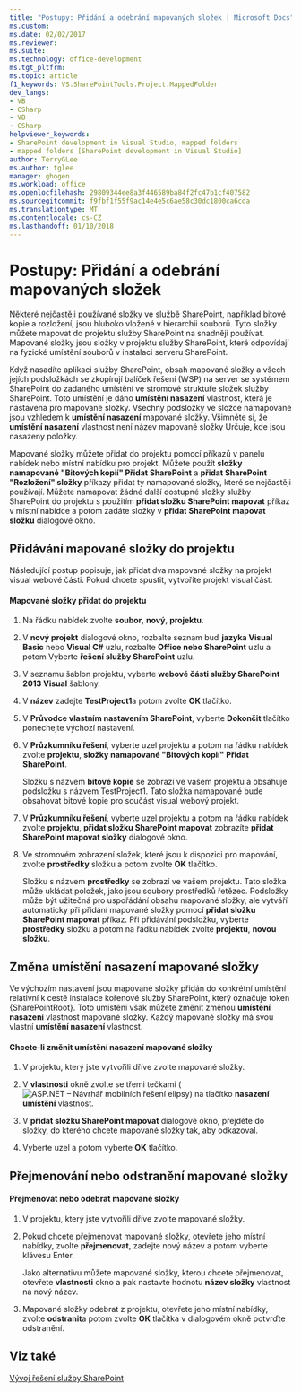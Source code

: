 ```yaml
---
title: "Postupy: Přidání a odebrání mapovaných složek | Microsoft Docs"
ms.custom: 
ms.date: 02/02/2017
ms.reviewer: 
ms.suite: 
ms.technology: office-development
ms.tgt_pltfrm: 
ms.topic: article
f1_keywords: VS.SharePointTools.Project.MappedFolder
dev_langs:
- VB
- CSharp
- VB
- CSharp
helpviewer_keywords:
- SharePoint development in Visual Studio, mapped folders
- mapped folders [SharePoint development in Visual Studio]
author: TerryGLee
ms.author: tglee
manager: ghogen
ms.workload: office
ms.openlocfilehash: 29809344ee8a3f446589ba84f2fc47b1cf407582
ms.sourcegitcommit: f9fbf1f55f9ac14e4e5c6ae58c30dc1800ca6cda
ms.translationtype: MT
ms.contentlocale: cs-CZ
ms.lasthandoff: 01/10/2018
---
```

# <a name="how-to-add-and-remove-mapped-folders"></a>Postupy: Přidání a odebrání mapovaných složek
  Některé nejčastěji používané složky ve službě SharePoint, například bitové kopie a rozložení, jsou hluboko vložené v hierarchii souborů. Tyto složky můžete mapovat do projektu služby SharePoint na snadněji používat. Mapované složky jsou složky v projektu služby SharePoint, které odpovídají na fyzické umístění souborů v instalaci serveru SharePoint.  
  
 Když nasadíte aplikaci služby SharePoint, obsah mapované složky a všech jejích podsložkách se zkopírují balíček řešení (WSP) na server se systémem SharePoint do zadaného umístění ve stromové struktuře složek služby SharePoint. Toto umístění je dáno **umístění nasazení** vlastnost, která je nastavena pro mapované složky. Všechny podsložky ve složce namapované jsou vzhledem k **umístění nasazení** mapované složky. Všimněte si, že **umístění nasazení** vlastnost není název mapované složky Určuje, kde jsou nasazeny položky.  
  
 Mapované složky můžete přidat do projektu pomocí příkazů v panelu nabídek nebo místní nabídku pro projekt. Můžete použít **složky namapované "Bitových kopií" Přidat SharePoint** a **přidat SharePoint "Rozložení" složky** příkazy přidat ty namapované složky, které se nejčastěji používají. Můžete namapovat žádné další dostupné složky služby SharePoint do projektu s použitím **přidat složku SharePoint mapovat** příkaz v místní nabídce a potom zadáte složky v **přidat SharePoint mapovat složku** dialogové okno.  
  
## <a name="adding-mapped-folders-to-a-project"></a>Přidávání mapované složky do projektu  
 Následující postup popisuje, jak přidat dva mapované složky na projekt visual webové části. Pokud chcete spustit, vytvoříte projekt visual část.  
  
#### <a name="to-add-mapped-folders-to-a-project"></a>Mapované složky přidat do projektu  
  
1.  Na řádku nabídek zvolte **soubor**, **nový**, **projektu**.  
  
2.  V **nový projekt** dialogové okno, rozbalte seznam buď **jazyka Visual Basic** nebo **Visual C#** uzlu, rozbalte **Office nebo SharePoint** uzlu a potom Vyberte **řešení služby SharePoint** uzlu.  
  
3.  V seznamu šablon projektu, vyberte **webové části služby SharePoint 2013 Visual** šablony.  
  
4.  V **název** zadejte **TestProject1**a potom zvolte **OK** tlačítko.  
  
5.  V **Průvodce vlastním nastavením SharePoint**, vyberte **Dokončit** tlačítko ponechejte výchozí nastavení.  
  
6.  V **Průzkumníku řešení**, vyberte uzel projektu a potom na řádku nabídek zvolte **projektu**, **složky namapované "Bitových kopií" Přidat SharePoint**.  
  
     Složku s názvem **bitové kopie** se zobrazí ve vašem projektu a obsahuje podsložku s názvem TestProject1. Tato složka namapované bude obsahovat bitové kopie pro součást visual webový projekt.  
  
7.  V **Průzkumníku řešení**, vyberte uzel projektu a potom na řádku nabídek zvolte **projektu**, **přidat složku SharePoint mapovat** zobrazíte **přidat SharePoint mapovat složky** dialogové okno.  
  
8.  Ve stromovém zobrazení složek, které jsou k dispozici pro mapování, zvolte **prostředky** složku a potom zvolte **OK** tlačítko.  
  
     Složku s názvem **prostředky** se zobrazí ve vašem projektu. Tato složka může ukládat položek, jako jsou soubory prostředků řetězec. Podsložky může být užitečná pro uspořádání obsahu mapované složky, ale vytváří automaticky při přidání mapované složky pomocí **přidat složku SharePoint mapovat** příkaz. Při přidávání podsložku, vyberte **prostředky** složku a potom na řádku nabídek zvolte **projektu**, **novou složku**.  
  
## <a name="changing-the-deployment-location-of-a-mapped-folder"></a>Změna umístění nasazení mapované složky  
 Ve výchozím nastavení jsou mapované složky přidán do konkrétní umístění relativní k cestě instalace kořenové služby SharePoint, který označuje token {SharePointRoot}. Toto umístění však můžete změnit změnou **umístění nasazení** vlastnost mapované složky. Každý mapované složky má svou vlastní **umístění nasazení** vlastnost.  
  
#### <a name="to-change-the-deployment-location-of-a-mapped-folder"></a>Chcete-li změnit umístění nasazení mapované složky  
  
1.  V projektu, který jste vytvořili dříve zvolte mapované složky.  
  
2.  V **vlastnosti** okně zvolte se třemi tečkami (![ASP.NET – Návrhář mobilních řešení elipsy](../sharepoint/media/mwellipsis.gif "ASP.NET – Návrhář mobilních řešení elipsy")) na tlačítko **nasazení umístění** vlastnost.  
  
3.  V **přidat složku SharePoint mapovat** dialogové okno, přejděte do složky, do kterého chcete mapované složky tak, aby odkazoval.  
  
4.  Vyberte uzel a potom vyberte **OK** tlačítko.  
  
## <a name="renaming-or-removing-mapped-folders"></a>Přejmenování nebo odstranění mapované složky  
  
#### <a name="to-rename-or-remove-a-mapped-folder"></a>Přejmenovat nebo odebrat mapované složky  
  
1.  V projektu, který jste vytvořili dříve zvolte mapované složky.  
  
2.  Pokud chcete přejmenovat mapované složky, otevřete jeho místní nabídky, zvolte **přejmenovat**, zadejte nový název a potom vyberte klávesu Enter.  
  
     Jako alternativu můžete mapované složky, kterou chcete přejmenovat, otevřete **vlastnosti** okno a pak nastavte hodnotu **název složky** vlastnost na nový název.  
  
3.  Mapované složky odebrat z projektu, otevřete jeho místní nabídky, zvolte **odstranit**a potom zvolte **OK** tlačítka v dialogovém okně potvrďte odstranění.  
  
## <a name="see-also"></a>Viz také  
 [Vývoj řešení služby SharePoint](../sharepoint/developing-sharepoint-solutions.md)  
  
  